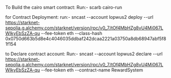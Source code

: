To Build the cairo smart contract: Run:- scarb cairo-run

for Contract Deployment: run:- sncast  --account lopwus2 deploy  --url https://starknet-sepolia.g.alchemy.com/starknet/version/rpc/v0_7/tOf4MbHZg8vU4Mi067LWIkyEbSzZA-qu --fee-token eth  --class-hash 0x0750d663b5d8e4c4046035ddbaf242dcaa2221a03750a8db68947abf5f81f154

to Declare contract account: Run:- sncast --account lopwus2 declare --url https://starknet-sepolia.g.alchemy.com/starknet/version/rpc/v0_7/tOf4MbHZg8vU4Mi067LWIkyEbSzZA-qu --fee-token eth --contract-name RewardSystem
